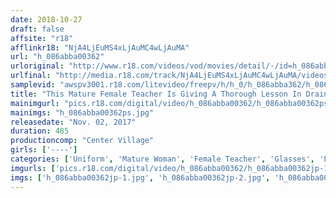 ```yaml
---
date: 2018-10-27
draft: false
affsite: "r18"
afflinkr18: "NjA4LjEuMS4xLjAuMC4wLjAuMA"
url: "h_086abba00362"
urloriginal: "http://www.r18.com/videos/vod/movies/detail/-/id=h_086abba00362"
urlfinal: "http://media.r18.com/track/NjA4LjEuMS4xLjAuMC4wLjAuMA/videos/vod/movies/detail/-/id=h_086abba00362"
samplevid: "awspv3001.r18.com/litevideo/freepv/h/h_0/h_086abba362/h_086abba362_dmb_w.mp4"
title: "This Mature Female Teacher Is Giving A Thorough Lesson In Draining Your Balls Of Semen She'll Pump Your Cock With A Handjob And Suck You Dry With A Blowjob And Forced Her Cherry Boy Students Into Massive Erections Until They Got Revenge And Their First Experiences With Her Pussy! First Time Pussy Pounding Action! 8 Hours"
mainimgurl: "pics.r18.com/digital/video/h_086abba00362/h_086abba00362ps.jpg"
mainimgs: "h_086abba00362ps.jpg"
releasedate: "Nov. 02, 2017"
duration: 485
productioncomp: "Center Village"
girls: ['----']
categories: ['Uniform', 'Mature Woman', 'Female Teacher', 'Glasses', 'Pantyhose', 'Blowjob', 'Over 4 Hours', 'Hi-Def']
imgurls: ['pics.r18.com/digital/video/h_086abba00362/h_086abba00362jp-1.jpg', 'pics.r18.com/digital/video/h_086abba00362/h_086abba00362jp-2.jpg', 'pics.r18.com/digital/video/h_086abba00362/h_086abba00362jp-3.jpg', 'pics.r18.com/digital/video/h_086abba00362/h_086abba00362jp-4.jpg', 'pics.r18.com/digital/video/h_086abba00362/h_086abba00362jp-5.jpg', 'pics.r18.com/digital/video/h_086abba00362/h_086abba00362jp-6.jpg', 'pics.r18.com/digital/video/h_086abba00362/h_086abba00362jp-7.jpg', 'pics.r18.com/digital/video/h_086abba00362/h_086abba00362jp-8.jpg', 'pics.r18.com/digital/video/h_086abba00362/h_086abba00362jp-9.jpg', 'pics.r18.com/digital/video/h_086abba00362/h_086abba00362jp-10.jpg', 'pics.r18.com/digital/video/h_086abba00362/h_086abba00362jp-11.jpg', 'pics.r18.com/digital/video/h_086abba00362/h_086abba00362jp-12.jpg', 'pics.r18.com/digital/video/h_086abba00362/h_086abba00362jp-13.jpg', 'pics.r18.com/digital/video/h_086abba00362/h_086abba00362jp-14.jpg', 'pics.r18.com/digital/video/h_086abba00362/h_086abba00362jp-15.jpg', 'pics.r18.com/digital/video/h_086abba00362/h_086abba00362jp-16.jpg', 'pics.r18.com/digital/video/h_086abba00362/h_086abba00362jp-17.jpg', 'pics.r18.com/digital/video/h_086abba00362/h_086abba00362jp-18.jpg', 'pics.r18.com/digital/video/h_086abba00362/h_086abba00362jp-19.jpg', 'pics.r18.com/digital/video/h_086abba00362/h_086abba00362jp-20.jpg']
imgs: ['h_086abba00362jp-1.jpg', 'h_086abba00362jp-2.jpg', 'h_086abba00362jp-3.jpg', 'h_086abba00362jp-4.jpg', 'h_086abba00362jp-5.jpg', 'h_086abba00362jp-6.jpg', 'h_086abba00362jp-7.jpg', 'h_086abba00362jp-8.jpg', 'h_086abba00362jp-9.jpg', 'h_086abba00362jp-10.jpg', 'h_086abba00362jp-11.jpg', 'h_086abba00362jp-12.jpg', 'h_086abba00362jp-13.jpg', 'h_086abba00362jp-14.jpg', 'h_086abba00362jp-15.jpg', 'h_086abba00362jp-16.jpg', 'h_086abba00362jp-17.jpg', 'h_086abba00362jp-18.jpg', 'h_086abba00362jp-19.jpg', 'h_086abba00362jp-20.jpg']
---
```

